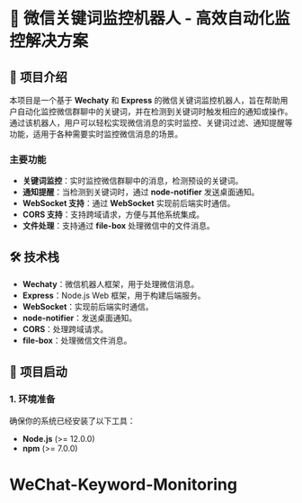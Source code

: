 # 🚀 微信关键词监控机器人 - 高效自动化监控解决方案

## 📖 项目介绍

本项目是一个基于 **Wechaty** 和 **Express** 的微信关键词监控机器人，旨在帮助用户自动化监控微信群聊中的关键词，并在检测到关键词时触发相应的通知或操作。通过该机器人，用户可以轻松实现微信消息的实时监控、关键词过滤、通知提醒等功能，适用于各种需要实时监控微信消息的场景。

### 主要功能
- **关键词监控**：实时监控微信群聊中的消息，检测预设的关键词。
- **通知提醒**：当检测到关键词时，通过 **node-notifier** 发送桌面通知。
- **WebSocket 支持**：通过 **WebSocket** 实现前后端实时通信。
- **CORS 支持**：支持跨域请求，方便与其他系统集成。
- **文件处理**：支持通过 **file-box** 处理微信中的文件消息。

## 🛠️ 技术栈
- **Wechaty**：微信机器人框架，用于处理微信消息。
- **Express**：Node.js Web 框架，用于构建后端服务。
- **WebSocket**：实现前后端实时通信。
- **node-notifier**：发送桌面通知。
- **CORS**：处理跨域请求。
- **file-box**：处理微信文件消息。

## 🚀 项目启动

### 1. 环境准备
确保你的系统已经安装了以下工具：
- **Node.js** (>= 12.0.0)
- **npm** (>= 7.0.0)


# WeChat-Keyword-Monitoring
